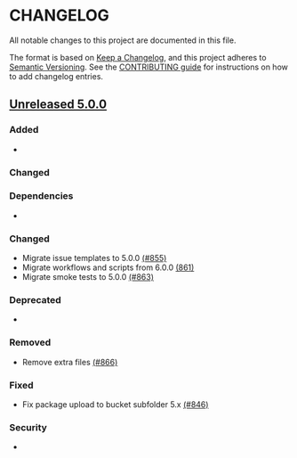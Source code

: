 # CHANGELOG
All notable changes to this project are documented in this file.

The format is based on [Keep a Changelog](https://keepachangelog.com/en/1.0.0/), and this project adheres to [Semantic Versioning](https://semver.org/spec/v2.0.0.html). See the [CONTRIBUTING guide](./CONTRIBUTING.md#Changelog) for instructions on how to add changelog entries.

## [Unreleased 5.0.0]
### Added
- 

### Changed

### Dependencies
- 

### Changed
- Migrate issue templates to 5.0.0 [(#855)](https://github.com/wazuh/wazuh-indexer/pull/855)
- Migrate workflows and scripts from 6.0.0 [(861)](https://github.com/wazuh/wazuh-indexer/pull/861)
- Migrate smoke tests to 5.0.0 [(#863)](https://github.com/wazuh/wazuh-indexer/pull/863)

### Deprecated
- 

### Removed
- Remove extra files [(#866)](https://github.com/wazuh/wazuh-indexer/pull/866)

### Fixed
-  Fix package upload to bucket subfolder 5.x [(#846)](https://github.com/wazuh/wazuh-indexer/pull/846)

### Security
- 

[Unreleased 5.0.0]: https://github.com/wazuh/wazuh-indexer/compare/4.14.0...5.0.0
